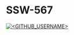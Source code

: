 # SSW-567

[![<GITHUB_USERNAME>](https://circleci.com/gh/troyler/SSW-567.svg?style=svg)](https://app.circleci.com/pipelines/github/troyler/SSW-567?branch=HWO5_a&filter=all)

